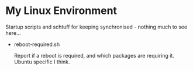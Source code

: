 # My Linux Environment
Startup scripts and schtuff for keeping synchronised - nothing much to see here...

* reboot-required.sh

   Report if a reboot is required, and which packages are requiring it. Ubuntu specific I think.

